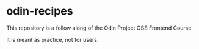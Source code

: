 # odin-recipes

This repository is a follow along of the Odin Project OSS Frontend Course.

It is meant as practice, not for users. 
